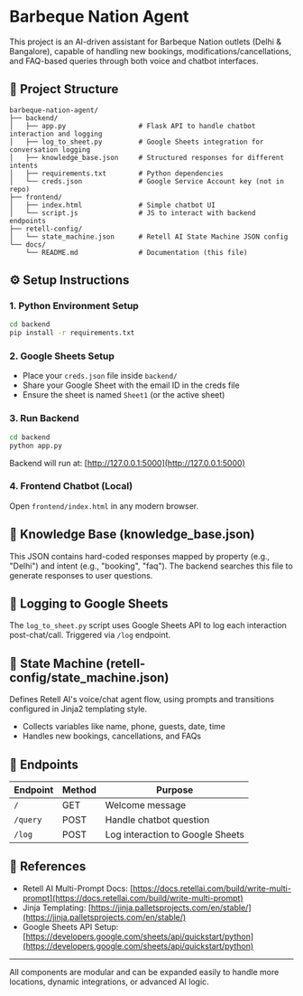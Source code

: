 # Barbeque Nation Agent

This project is an AI-driven assistant for Barbeque Nation outlets (Delhi & Bangalore), capable of handling new bookings, modifications/cancellations, and FAQ-based queries through both voice and chatbot interfaces.

## 📁 Project Structure

```
barbeque-nation-agent/
├── backend/
│   ├── app.py                  # Flask API to handle chatbot interaction and logging
│   ├── log_to_sheet.py         # Google Sheets integration for conversation logging
│   ├── knowledge_base.json     # Structured responses for different intents
│   ├── requirements.txt        # Python dependencies
│   └── creds.json              # Google Service Account key (not in repo)
├── frontend/
│   ├── index.html              # Simple chatbot UI
│   └── script.js               # JS to interact with backend endpoints
├── retell-config/
│   └── state_machine.json      # Retell AI State Machine JSON config
└── docs/
    └── README.md               # Documentation (this file)
```

## ⚙️ Setup Instructions

### 1. Python Environment Setup

```bash
cd backend
pip install -r requirements.txt
```

### 2. Google Sheets Setup

* Place your `creds.json` file inside `backend/`
* Share your Google Sheet with the email ID in the creds file
* Ensure the sheet is named `Sheet1` (or the active sheet)

### 3. Run Backend

```bash
cd backend
python app.py
```

Backend will run at: [http://127.0.0.1:5000](http://127.0.0.1:5000)

### 4. Frontend Chatbot (Local)

Open `frontend/index.html` in any modern browser.

## 🧠 Knowledge Base (knowledge\_base.json)

This JSON contains hard-coded responses mapped by property (e.g., "Delhi") and intent (e.g., "booking", "faq").
The backend searches this file to generate responses to user questions.

## 🧾 Logging to Google Sheets

The `log_to_sheet.py` script uses Google Sheets API to log each interaction post-chat/call. Triggered via `/log` endpoint.

## 🔄 State Machine (retell-config/state\_machine.json)

Defines Retell AI's voice/chat agent flow, using prompts and transitions configured in Jinja2 templating style.

* Collects variables like name, phone, guests, date, time
* Handles new bookings, cancellations, and FAQs

## 🚀 Endpoints

| Endpoint | Method | Purpose                          |
| -------- | ------ | -------------------------------- |
| `/`      | GET    | Welcome message                  |
| `/query` | POST   | Handle chatbot question          |
| `/log`   | POST   | Log interaction to Google Sheets |

## 🔗 References

* Retell AI Multi-Prompt Docs: [https://docs.retellai.com/build/write-multi-prompt](https://docs.retellai.com/build/write-multi-prompt)
* Jinja Templating: [https://jinja.palletsprojects.com/en/stable/](https://jinja.palletsprojects.com/en/stable/)
* Google Sheets API Setup: [https://developers.google.com/sheets/api/quickstart/python](https://developers.google.com/sheets/api/quickstart/python)

---

All components are modular and can be expanded easily to handle more locations, dynamic integrations, or advanced AI logic.